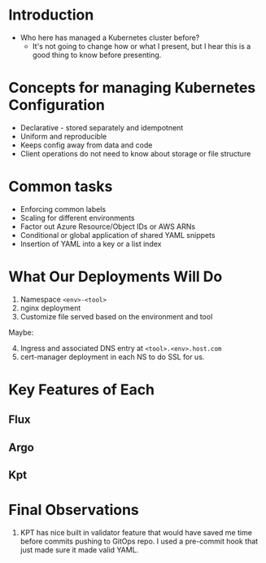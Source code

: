 # Introduction

- Who here has managed a Kubernetes cluster before?
    - It's not going to change how or what I present, but I hear this is a good thing to know before presenting.

# Concepts for managing Kubernetes Configuration

- Declarative - stored separately and idempotnent
- Uniform and reproducible
- Keeps config away from data and code
- Client operations do not need to know about storage or file structure

# Common tasks 

- Enforcing common labels
- Scaling for different environments
- Factor out Azure Resource/Object IDs or AWS ARNs
- Conditional or global application of shared YAML snippets
- Insertion of YAML into a key or a list index

# What Our Deployments Will Do 

1. Namespace `<env>-<tool>`
2. nginx deployment
3. Customize file served based on the environment and tool

Maybe:

4. Ingress and associated DNS entry at `<tool>.<env>.host.com`
5. cert-manager deployment in each NS to do SSL for us.

# Key Features of Each

## Flux

## Argo

## Kpt

# Final Observations

1. KPT has nice built in validator feature that would have saved me time before commits pushing to GitOps repo. I used a pre-commit hook that just made sure it made valid YAML.

